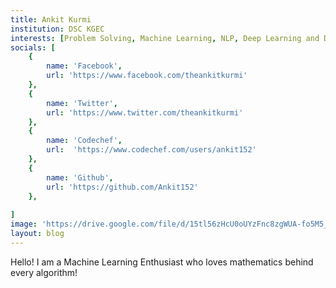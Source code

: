 ```yaml
---
title: Ankit Kurmi
institution: DSC KGEC
interests: [Problem Solving, Machine Learning, NLP, Deep Learning and Deployment]
socials: [
    {
        name: 'Facebook',
        url: 'https://www.facebook.com/theankitkurmi'
    },
    {
        name: 'Twitter',
        url: 'https://www.twitter.com/theankitkurmi'
    },
    {
        name: 'Codechef',
        url:  'https://www.codechef.com/users/ankit152'
    },
    {
        name: 'Github',
        url: 'https://github.com/Ankit152'
    },
    
]
image: 'https://drive.google.com/file/d/15tl56zHcU0oUYzFnc8zgWUA-fo5M5_q7/view?usp=sharing'
layout: blog
---
```

Hello! I am a Machine Learning Enthusiast who loves mathematics behind every algorithm!